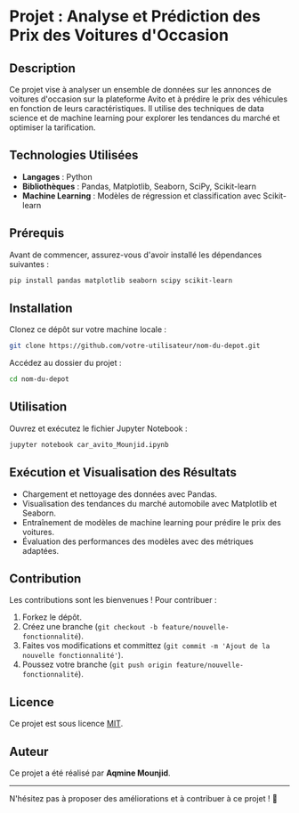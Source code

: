 # Projet : Analyse et Prédiction des Prix des Voitures d'Occasion

## Description

Ce projet vise à analyser un ensemble de données sur les annonces de voitures d'occasion sur la plateforme Avito et à prédire le prix des véhicules en fonction de leurs caractéristiques. Il utilise des techniques de data science et de machine learning pour explorer les tendances du marché et optimiser la tarification.

## Technologies Utilisées

- **Langages** : Python
- **Bibliothèques** : Pandas, Matplotlib, Seaborn, SciPy, Scikit-learn
- **Machine Learning** : Modèles de régression et classification avec Scikit-learn

## Prérequis

Avant de commencer, assurez-vous d'avoir installé les dépendances suivantes :

```bash
pip install pandas matplotlib seaborn scipy scikit-learn
```

## Installation

Clonez ce dépôt sur votre machine locale :

```bash
git clone https://github.com/votre-utilisateur/nom-du-depot.git
```

Accédez au dossier du projet :

```bash
cd nom-du-depot
```

## Utilisation

Ouvrez et exécutez le fichier Jupyter Notebook :

```bash
jupyter notebook car_avito_Mounjid.ipynb
```

## Exécution et Visualisation des Résultats

- Chargement et nettoyage des données avec Pandas.
- Visualisation des tendances du marché automobile avec Matplotlib et Seaborn.
- Entraînement de modèles de machine learning pour prédire le prix des voitures.
- Évaluation des performances des modèles avec des métriques adaptées.

## Contribution

Les contributions sont les bienvenues ! Pour contribuer :

1. Forkez le dépôt.
2. Créez une branche (`git checkout -b feature/nouvelle-fonctionnalité`).
3. Faites vos modifications et committez (`git commit -m 'Ajout de la nouvelle fonctionnalité'`).
4. Poussez votre branche (`git push origin feature/nouvelle-fonctionnalité`).

## Licence

Ce projet est sous licence [MIT](LICENSE).

## Auteur

Ce projet a été réalisé par **Aqmine Mounjid**.

---

N'hésitez pas à proposer des améliorations et à contribuer à ce projet ! 🚀
